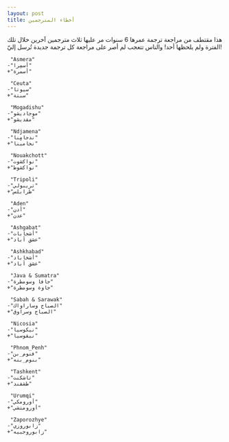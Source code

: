```yaml
---
layout: post
title: أخطاء المترجمين
---
```

هذا مقتطف من مراجعة ترجمة عمرها 6 سنوات مر عليها ثلاث مترجمين آخرين خلال تلك الفترة ولم يلحظها أحد! والناس تتعجب لم أصر على مراجعة كل ترجمة جديدة تُرسل إليّ!
<!--break-->
```
 "Asmera"
‎-"أسمِرا"
‎+"أسمرة"
 
 "Ceuta"
‎-"سيوتا"
‎+"سبتة"
 
 "Mogadishu"
‎-"موجاديشو"
‎+"مقديشو"

 "Ndjamena"
‎-"ندجامِِنا"
‎+"نجامينا"
 
 "Nouakchott"
‎-"نواكشوت"
‎+"نواكشوط"
 
 "Tripoli"
‎-"تريبولي"
‎+"طرابلس"
 
 "Aden"
‎-"أدن"
‎+"عدن"
 
 "Ashgabat"
‎-"أشجابات"
‎+"عشق آباد"
 
 "Ashkhabad"
‎-"أشخاباد"
‎+"عشق آباد"
 
 "Java & Sumatra"
‎-"جافا وسومطرة"
‎+"جاوة وسومطرة"
 
 "Sabah & Sarawak"
‎-"الصباح وساراواك"
‎+"الصباح وسراوق"
 
 "Nicosia"
‎-"نيكوسيا"
‎+"نيقوسيا"
 
 "Phnom_Penh"
‎-"فنوم_بن"
‎+"بنوم_بنه"
 
 "Tashkent"
‎-"تاشكنت"
‎+"طشقند"
 
 "Urumqi"
‎-"أورومكي"
‎+"أورومتشي"

 "Zaporozhye"
‎-"زابوروزي"
‎+"زابوروجييه"
```
